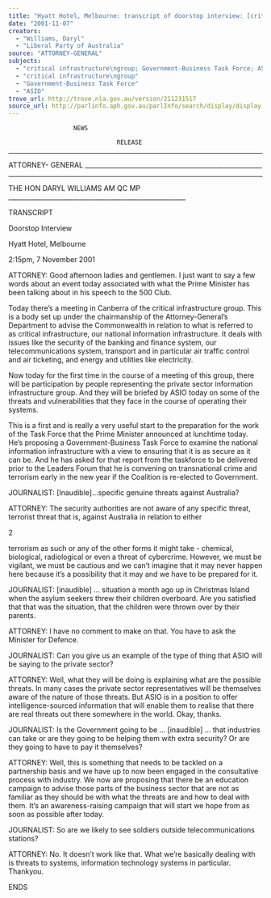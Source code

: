 ```yaml
---
title: "Hyatt Hotel, Melbourne: transcript of doorstop interview: [critical infrastructure\ngroup; Government-Business Task Force; ASIO]"
date: "2001-11-07"
creators:
  - "Williams, Daryl"
  - "Liberal Party of Australia"
source: "ATTORNEY-GENERAL"
subjects:
  - "critical infrastructure\ngroup; Government-Business Task Force; ASIO"
  - "critical infrastructure\ngroup"
  - "Government-Business Task Force"
  - "ASIO"
trove_url: http://trove.nla.gov.au/version/211231517
source_url: http://parlinfo.aph.gov.au/parlInfo/search/display/display.w3p;query=Id%3A%22media/pressrel/HZC56%22
---
```


                      NEWS

                                  RELEASE

 ____________

 ATTORNEY- GENERAL _______________________________________________________

 ____________

 THE HON DARYL WILLIAMS AM QC MP  _______________________________________________________

 TRANSCRIPT

 Doorstop Interview

 Hyatt Hotel, Melbourne

 2:15pm, 7 November 2001

 ATTORNEY: Good afternoon ladies and gentlemen.  I just want to say a few words about an event today associated with what the Prime Minister has been talking about in his speech to the 500 Club.

 Today there’s a meeting in Canberra of the critical infrastructure group.  This is a body set up under the chairmanship of the Attorney-General’s Department to advise the Commonwealth in relation to what is referred to as critical infrastructure, our national information infrastructure.  It deals with issues like the security of the banking and finance system, our telecommunications system, transport and in particular air traffic control and air ticketing, and energy and utilities like electricity.

 Now today for the first time in the course of a meeting of this group, there will be participation by people representing the private sector information infrastructure group.  And they will be briefed by ASIO today on some of the threats and vulnerabilities that they face in the course of operating their systems.

 This is a first and is really a very useful start to the preparation for the work of the Task Force that the Prime Minister announced at lunchtime today.  He’s proposing a Government-Business Task Force to examine the national information infrastructure with a view to ensuring that it is as secure as it can be.  And he has asked for that report from the taskforce to be delivered prior to the Leaders Forum that he is convening on transnational crime and terrorism early in the new year if the Coalition is re-elected to Government.

 JOURNALIST: [Inaudible]…specific genuine threats against Australia?

 ATTORNEY: The security authorities are not aware of any specific threat, terrorist threat that is, against Australia in relation to either

 2

 terrorism as such or any of the other forms it might take - chemical, biological, radiological or even a threat of cybercrime. However, we must be vigilant, we must be cautious and we can’t imagine that it may never happen here because it’s a possibility that it may and we have to be prepared for it.

 JOURNALIST: [inaudible] … situation a month ago up in Christmas Island when the asylum seekers threw their children overboard.  Are you satisfied that that was the situation, that the children were thrown over by their parents.

 ATTORNEY: I have no comment to make on that.  You have to ask the Minister for Defence.

 JOURNALIST: Can you give us an example of the type of thing that ASIO will be saying to the private sector?

 ATTORNEY: Well, what they will be doing is explaining what are the possible threats.  In many cases the private sector representatives will be themselves aware of the nature of those threats.  But ASIO is in a position to offer intelligence-sourced information that will enable them to realise that there are real threats out there somewhere in the world.  Okay, thanks.

 JOURNALIST: Is the Government going to be … [inaudible] … that industries can take or are they going to be helping them with extra security? Or are they going to have to pay it themselves?

 ATTORNEY: Well, this is something that needs to be tackled on a partnership basis and we have up to now been engaged in the consultative process with industry.  We now are proposing that there be an education campaign to advise those parts of the business sector that are not as familiar as they should be with what the threats are and how to deal with them.  It’s an awareness-raising campaign that will start we hope from as soon as possible after today.

 JOURNALIST: So are we likely to see soldiers outside telecommunications stations?

 ATTORNEY: No.  It doesn’t work like that.  What we’re basically dealing with is threats to systems, information technology systems in particular.  Thankyou.

 ENDS

